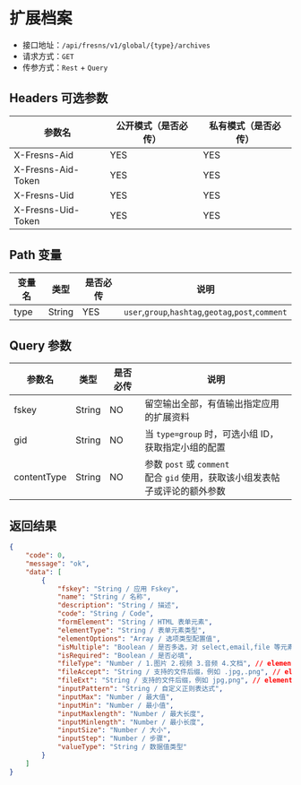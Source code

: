# 扩展档案

- 接口地址：`/api/fresns/v1/global/{type}/archives`
- 请求方式：`GET`
- 传参方式：`Rest` + `Query`

## Headers 可选参数

| 参数名 | 公开模式（是否必传） | 私有模式（是否必传） |
| --- | --- | --- |
| X-Fresns-Aid | YES | YES |
| X-Fresns-Aid-Token | YES | YES |
| X-Fresns-Uid | YES | YES |
| X-Fresns-Uid-Token | YES | YES |

## Path 变量

| 变量名 | 类型 | 是否必传 | 说明 |
| --- | --- | --- | --- |
| type | String | YES | `user`,`group`,`hashtag`,`geotag`,`post`,`comment` |

## Query 参数

| 参数名 | 类型 | 是否必传 | 说明 |
| --- | --- | --- | --- |
| fskey | String | NO | 留空输出全部，有值输出指定应用的扩展资料 |
| gid | String | NO | 当 `type=group` 时，可选小组 ID，获取指定小组的配置 |
| contentType | String | NO | 参数 `post` 或 `comment`<br>配合 `gid` 使用，获取该小组发表帖子或评论的额外参数 |

## 返回结果

```json
{
    "code": 0,
    "message": "ok",
    "data": [
        {
            "fskey": "String / 应用 Fskey",
            "name": "String / 名称",
            "description": "String / 描述",
            "code": "String / Code",
            "formElement": "String / HTML 表单元素",
            "elementType": "String / 表单元素类型",
            "elementOptions": "Array / 选项类型配置值",
            "isMultiple": "Boolean / 是否多选，对 select,email,file 等元素有效",
            "isRequired": "Boolean / 是否必填",
            "fileType": "Number / 1.图片 2.视频 3.音频 4.文档", // elementType 为 file 时使用
            "fileAccept": "String / 支持的文件后缀，例如 .jpg,.png", // elementType 为 file 时使用
            "fileExt": "String / 支持的文件后缀，例如 jpg,png", // elementType 为 file 时使用
            "inputPattern": "String / 自定义正则表达式",
            "inputMax": "Number / 最大值",
            "inputMin": "Number / 最小值",
            "inputMaxlength": "Number / 最大长度",
            "inputMinlength": "Number / 最小长度",
            "inputSize": "Number / 大小",
            "inputStep": "Number / 步骤",
            "valueType": "String / 数据值类型"
        }
    ]
}
```
